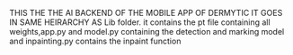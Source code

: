 THIS THE THE AI BACKEND OF THE MOBILE APP OF DERMYTIC IT GOES IN SAME HEIRARCHY AS Lib folder.
it contains the pt file containing all weights,app.py and model.py containing the detection and marking model and inpainting.py contains the inpaint function
